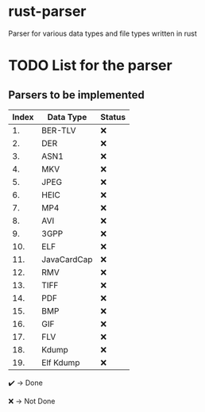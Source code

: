 # rust-parser
Parser for various data types and file types written in rust


# TODO List for the parser

## Parsers to be implemented

| Index | Data Type   | Status |
| ----- | ----------- | ------ |
| 1.    | BER-TLV     | :x:    |
| 2.    | DER         | :x:    |
| 3.    | ASN1        | :x:    |
| 4.    | MKV         | :x:    |
| 5.    | JPEG        | :x:    |
| 6.    | HEIC        | :x:    |
| 7.    | MP4         | :x:    |
| 8.    | AVI         | :x:    |
| 9.    | 3GPP        | :x:    |
| 10.   | ELF         | :x:    |
| 11.   | JavaCardCap | :x:    |
| 12.   | RMV         | :x:    |
| 13.   | TIFF        | :x:    |
| 14.   | PDF         | :x:    |
| 15.   | BMP         | :x:    |
| 16.   | GIF         | :x:    |
| 17.   | FLV         | :x:    |
| 18.   | Kdump       | :x:    |
| 19.   | Elf Kdump   | :x:    |

:heavy_check_mark: -> Done

:x:  -> Not Done
